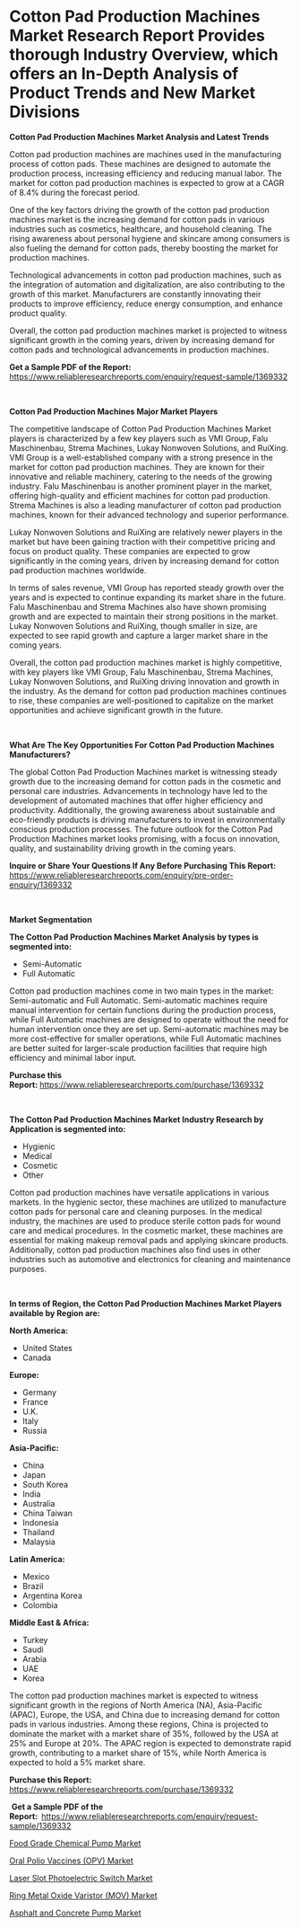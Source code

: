 <p><h1>Cotton Pad Production Machines Market Research Report Provides thorough Industry Overview, which offers an In-Depth Analysis of Product Trends and New Market Divisions</h1></p><p><strong>Cotton Pad Production Machines Market Analysis and Latest Trends</strong></p>
<p><p>Cotton pad production machines are machines used in the manufacturing process of cotton pads. These machines are designed to automate the production process, increasing efficiency and reducing manual labor. The market for cotton pad production machines is expected to grow at a CAGR of 8.4% during the forecast period.</p><p>One of the key factors driving the growth of the cotton pad production machines market is the increasing demand for cotton pads in various industries such as cosmetics, healthcare, and household cleaning. The rising awareness about personal hygiene and skincare among consumers is also fueling the demand for cotton pads, thereby boosting the market for production machines.</p><p>Technological advancements in cotton pad production machines, such as the integration of automation and digitalization, are also contributing to the growth of this market. Manufacturers are constantly innovating their products to improve efficiency, reduce energy consumption, and enhance product quality.</p><p>Overall, the cotton pad production machines market is projected to witness significant growth in the coming years, driven by increasing demand for cotton pads and technological advancements in production machines.</p></p>
<p><strong>Get a Sample PDF of the Report:&nbsp;</strong> <a href="https://www.reliableresearchreports.com/enquiry/request-sample/1369332">https://www.reliableresearchreports.com/enquiry/request-sample/1369332</a></p>
<p>&nbsp;</p>
<p><strong>Cotton Pad Production Machines Major Market Players</strong></p>
<p><p>The competitive landscape of Cotton Pad Production Machines Market players is characterized by a few key players such as VMI Group, Falu Maschinenbau, Strema Machines, Lukay Nonwoven Solutions, and RuiXing. VMI Group is a well-established company with a strong presence in the market for cotton pad production machines. They are known for their innovative and reliable machinery, catering to the needs of the growing industry. Falu Maschinenbau is another prominent player in the market, offering high-quality and efficient machines for cotton pad production. Strema Machines is also a leading manufacturer of cotton pad production machines, known for their advanced technology and superior performance.</p><p>Lukay Nonwoven Solutions and RuiXing are relatively newer players in the market but have been gaining traction with their competitive pricing and focus on product quality. These companies are expected to grow significantly in the coming years, driven by increasing demand for cotton pad production machines worldwide.</p><p>In terms of sales revenue, VMI Group has reported steady growth over the years and is expected to continue expanding its market share in the future. Falu Maschinenbau and Strema Machines also have shown promising growth and are expected to maintain their strong positions in the market. Lukay Nonwoven Solutions and RuiXing, though smaller in size, are expected to see rapid growth and capture a larger market share in the coming years.</p><p>Overall, the cotton pad production machines market is highly competitive, with key players like VMI Group, Falu Maschinenbau, Strema Machines, Lukay Nonwoven Solutions, and RuiXing driving innovation and growth in the industry. As the demand for cotton pad production machines continues to rise, these companies are well-positioned to capitalize on the market opportunities and achieve significant growth in the future.</p></p>
<p>&nbsp;</p>
<p><strong>What Are The Key Opportunities For Cotton Pad Production Machines Manufacturers?</strong></p>
<p><p>The global Cotton Pad Production Machines market is witnessing steady growth due to the increasing demand for cotton pads in the cosmetic and personal care industries. Advancements in technology have led to the development of automated machines that offer higher efficiency and productivity. Additionally, the growing awareness about sustainable and eco-friendly products is driving manufacturers to invest in environmentally conscious production processes. The future outlook for the Cotton Pad Production Machines market looks promising, with a focus on innovation, quality, and sustainability driving growth in the coming years.</p></p>
<p><strong>Inquire or Share Your Questions If Any Before Purchasing This Report:</strong> <a href="https://www.reliableresearchreports.com/enquiry/pre-order-enquiry/1369332">https://www.reliableresearchreports.com/enquiry/pre-order-enquiry/1369332</a></p>
<p>&nbsp;</p>
<p><strong>Market Segmentation</strong></p>
<p><strong>The Cotton Pad Production Machines Market Analysis by types is segmented into:</strong></p>
<p><ul><li>Semi-Automatic</li><li>Full Automatic</li></ul></p>
<p><p>Cotton pad production machines come in two main types in the market: Semi-automatic and Full Automatic. Semi-automatic machines require manual intervention for certain functions during the production process, while Full Automatic machines are designed to operate without the need for human intervention once they are set up. Semi-automatic machines may be more cost-effective for smaller operations, while Full Automatic machines are better suited for larger-scale production facilities that require high efficiency and minimal labor input.</p></p>
<p><strong>Purchase this Report:&nbsp;</strong><a href="https://www.reliableresearchreports.com/purchase/1369332">https://www.reliableresearchreports.com/purchase/1369332</a></p>
<p>&nbsp;</p>
<p><strong>The Cotton Pad Production Machines Market Industry Research by Application is segmented into:</strong></p>
<p><ul><li>Hygienic</li><li>Medical</li><li>Cosmetic</li><li>Other</li></ul></p>
<p><p>Cotton pad production machines have versatile applications in various markets. In the hygienic sector, these machines are utilized to manufacture cotton pads for personal care and cleaning purposes. In the medical industry, the machines are used to produce sterile cotton pads for wound care and medical procedures. In the cosmetic market, these machines are essential for making makeup removal pads and applying skincare products. Additionally, cotton pad production machines also find uses in other industries such as automotive and electronics for cleaning and maintenance purposes.</p></p>
<p>&nbsp;</p>
<p><strong>In terms of Region, the Cotton Pad Production Machines Market Players available by Region are:</strong></p>
<p>
    <p> <strong> North America: </strong>
        <ul>
            <li>United States</li>
            <li>Canada</li>
        </ul>
        </p> 
    <p> <strong> Europe: </strong>
        <ul>
            <li>Germany</li>
            <li>France</li>
            <li>U.K.</li>
            <li>Italy</li>
            <li>Russia</li>
        </ul>
        </p> 
    <p> <strong> Asia-Pacific: </strong>
        <ul>
            <li>China</li>
            <li>Japan</li>
            <li>South Korea</li>
            <li>India</li>
            <li>Australia</li>
            <li>China Taiwan</li>
            <li>Indonesia</li>
            <li>Thailand</li>
            <li>Malaysia</li>
        </ul>
        </p> 
    <p> <strong> Latin America: </strong>
        <ul>
            <li>Mexico</li>
            <li>Brazil</li>
            <li>Argentina Korea</li>
            <li>Colombia</li>
        </ul>
        </p> 
    <p> <strong> Middle East & Africa: </strong>
        <ul>
            <li>Turkey</li>
            <li>Saudi</li>
            <li>Arabia</li>
            <li>UAE</li>
            <li>Korea</li>
        </ul>
    </p>
    </p>
<p><p>The cotton pad production machines market is expected to witness significant growth in the regions of North America (NA), Asia-Pacific (APAC), Europe, the USA, and China due to increasing demand for cotton pads in various industries. Among these regions, China is projected to dominate the market with a market share of 35%, followed by the USA at 25% and Europe at 20%. The APAC region is expected to demonstrate rapid growth, contributing to a market share of 15%, while North America is expected to hold a 5% market share.</p></p>
<p><strong>Purchase this Report: </strong><a href="https://www.reliableresearchreports.com/purchase/1369332">https://www.reliableresearchreports.com/purchase/1369332</a></p>
<p>&nbsp;<strong>Get a Sample PDF of the Report:&nbsp;&nbsp;</strong><a href="https://www.reliableresearchreports.com/enquiry/request-sample/1369332">https://www.reliableresearchreports.com/enquiry/request-sample/1369332</a></p>
<p><strong></strong></p>
<p><p><a href="https://medium.com/p/2059de635fd0/edit">Food Grade Chemical Pump Market</a></p><p><a href="https://github.com/jhcraigie/Market-Research-Report-List-1/blob/main/oral-polio-vaccines-opv-market.md">Oral Polio Vaccines (OPV) Market</a></p><p><a href="https://medium.com/p/313ff30cb9cd/edit">Laser Slot Photoelectric Switch Market</a></p><p><a href="https://github.com/laholand/Market-Research-Report-List-1/blob/main/ring-metal-oxide-varistor-mov-market.md">Ring Metal Oxide Varistor (MOV) Market</a></p><p><a href="https://medium.com/p/293f9ceeabbf/edit">Asphalt and Concrete Pump Market</a></p></p>